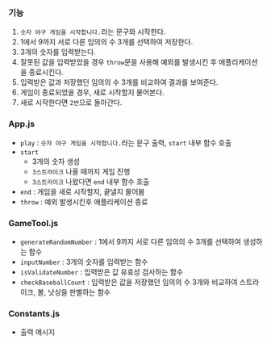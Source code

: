 ### 기능
1. `숫자 야구 게임을 시작합니다.`라는 문구와 시작한다.
2. 1에서 9까지 서로 다른 임의의 수 3개를 선택하여 저장한다.
3. 3개의 숫자를 입력받는다.
4. 잘못된 값을 입력받았을 경우 `throw`문을 사용해 예외를 발생시킨 후 애플리케이션을 종료시킨다.
5. 입력받은 값과 저장했던 임의의 수 3개를 비교하여 결과를 보여준다.
6. 게임이 종료되었을 경우, 새로 시작할지 물어본다.
7. 새로 시작한다면 `2번`으로 돌아간다.

### App.js
- `play` : `숫자 야구 게임을 시작합니다.`라는 문구 출력, `start` 내부 함수 호출
- `start`
  - 3개의 숫자 생성
  - `3스트라이크` 나올 때까지 게임 진행
  - `3스트라이크` 나왔다면 `end` 내부 함수 호출
- `end` : 게임을 새로 시작할지, 끝낼지 물어봄
- `throw` : 예외 발생시킨후 애플리케이션 종료

### GameTool.js
- `generateRandomNumber` : 1에서 9까지 서로 다른 임의의 수 3개를 선택하여 생성하는 함수
- `inputNumber` : 3개의 숫자를 입력받는 함수
- `isValidateNumber` : 입력받은 값 유효성 검사하는 함수
- `checkBaseballCount` : 입력받은 값을 저장했던 임의의 수 3개와 비교하여 스트라이크, 볼, 낫싱을 판별하는 함수

### Constants.js
- 출력 메시지